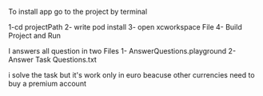 To install app go to the project by terminal 
 
 1-cd projectPath
 2- write pod install 
 3- open xcworkspace File 
 4- Build Project and Run 
 
 
 
 I answers all question in two Files 
 1- AnswerQuestions.playground
 2- Answer Task Questions.txt
 
i solve the task but it's work only in euro beacuse other currencies need to buy a premium account
